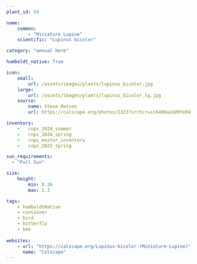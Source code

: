 ```yaml
---
plant_id: 54

name: 
    common: 
        - "Miniature Lupine"  
    scientific: "Lupinus bicolor"  

category: "annual herb"

humboldt_native: True

icon: 
    small: 
        url: /assets/images/plants/lupinus_bicolor.jpg 
    large: 
        url: /assets/images/plants/lupinus_bicolor_lg.jpg 
    source: 
        name: Steve Matson 
        url: https://calscape.org/photos/2323?srchcr=sc640baa109fe04 

inventory: 
    -   cnps_2024_summer
    -   cnps_2024_spring
    -   cnps_master_inventory
    -   cnps_2023_spring

sun_requirements:
  - "Full Sun"

size:
    height: 
        min: 0.26
        max: 1.3

tags: 
    - humboldtNative
    - container
    - bird
    - butterfly
    - bee
 
websites:
    - url: "https://calscape.org/Lupinus-bicolor-(Miniature-Lupine)" 
      name: "Calscape"
---
```


